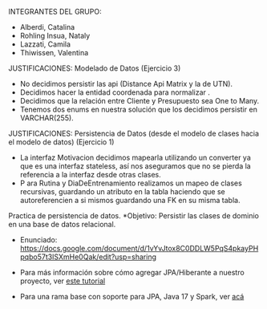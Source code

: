 INTEGRANTES DEL GRUPO:
- Alberdi, Catalina
- Rohling Insua, Nataly
- Lazzati, Camila
- Thiwissen, Valentina

JUSTIFICACIONES: Modelado de Datos (Ejercicio 3)
- No decidimos persistir las api (Distance Api Matrix y la de UTN). 
- Decidimos hacer la entidad coordenada para normalizar .
- Decidimos que la relación entre Cliente y Presupuesto sea One to Many.
- Tenemos dos enums en nuestra solución que los decidimos persistir en VARCHAR(255).
  
JUSTIFICACIONES: Persistencia de Datos (desde el modelo de clases hacia el modelo de datos) (Ejercicio 1)
- La interfaz Motivacion decidimos mapearla utilizando un converter ya que es una interfaz stateless, así nos aseguramos que no se pierda la referencia a la interfaz desde otras clases.
- P ara Rutina y DiaDeEntrenamiento realizamos un mapeo de clases recursivas, guardando un atributo en la tabla haciendo que se autoreferencien a si mismos guardando una FK en su misma tabla.

 Practica de persistencia de datos.
*Objetivo: Persistir las clases de dominio en una base de datos relacional.

* Enunciado: https://docs.google.com/document/d/1vYvJtox8C0DDLW5PqS4pkayPHpqbo57t3ISXmHe0Qak/edit?usp=sharing

* Para más información sobre cómo agregar JPA/Hiberante a nuestro proyecto, ver [este tutorial](https://docs.google.com/document/d/1dYvrVLRbFE9qwuKj5biz9oRBaRzj-K6ujIKOXNan02s/edit?ts=57e1f2b8#)
* Para una rama base con soporte para JPA, Java 17 y Spark, ver [acá](https://github.com/dds-utn/jpa-proof-of-concept-template/tree/jpa-spark-java-17)

